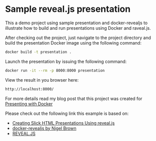# Sample reveal.js presentation

This a demo project using sample presentation and docker-revealjs to
illustrate how to build and run presentations using Docker and raveal.js.

After checking out the project, just navigate to the project directory and
build the presentation Docker image using the following command:

```bash
docker build -t presentation .
```

Launch the presentation by issuing the following command:

```bash
docker run -it --rm -p 8000:8000 presentation
```

View the result in you browser here:

```bash
http://localhost:8000/
```

For more details read my blog post that this project was created for
[Presenting with Docker](https://jakubstas.com/presenting-reveal-js-docker/)

Please check out the following link this example is based on:

* [Creating Slick HTML Presentations Using reveal.js](https://www.sitepoint.com/creating-slick-html-presentations-using-reveal-js/)
* [docker-revealjs by Nigel Brown](https://github.com/nbrownuk/docker-revealjs)
* [REVEAL.JS](http://lab.hakim.se/reveal-js/#/)